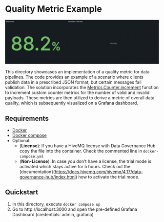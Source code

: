 # Quality Metric Example
![](grafana.gif)

This directory showcases an implementation of a quality metric for data pipelines. 
The code provides an example of a scenario where clients publish data in a prescribed JSON format, but certain messages fail validation. 
The solution incorporates the [Metrics.Counter.increment](https://docs.hivemq.com/hivemq/4.16/data-governance-hub/policies.html#metrics-counter-increment-function) function to increment custom counter metrics for the number of valid and invalid payloads.
These metrics are then utilized to derive a metric of overall data quality, which is subsequently visualized on a Grafana dashboard.

## Requirements
- [Docker](https://www.docker.com/) 
- [Docker compose](https://docs.docker.com/compose/) 
- Optional: 
  - (**License**): If you have a HiveMQ license with Data Governance Hub copy the file into the container. Check the commented line in `docker-compose.yml` 
  - (**Non-License**): In case you don't have a license, the trial mode is activated which stays active for 5 hours. Check out the [documentation}(https://docs.hivemq.com/hivemq/4.17/data-governance-hub/index.html) how to activate the trial mode.

## Quickstart

1. In this directory, execute `docker compose up`
2. Go to http://localhost:3000 and open the pre-defined Grafana Dashboard (credentials: admin, grafana)
